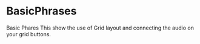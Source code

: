 # BasicPhrases
Basic Phares
This show the use of Grid layout and connecting the audio on your grid buttons.
